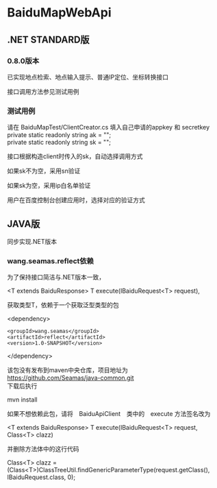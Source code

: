 # BaiduMapWebApi

## .NET STANDARD版

### 0.8.0版本

已实现地点检索、地点输入提示、普通IP定位、坐标转换接口

接口调用方法参见测试用例

### 测试用例
请在 <span>BaiduMapTest/ClientCreator.cs</span>
填入自己申请的appkey 和 secretkey
<br>
private static readonly string ak = "";
<br>
private static readonly string sk = "";

接口根据构造client时传入的sk，自动选择调用方式

如果sk不为空，采用sn验证

如果sk为空，采用ip白名单验证

用户在百度控制台创建应用时，选择对应的验证方式

## JAVA版
同步实现.NET版本

### wang.seamas.reflect依赖
为了保持接口简洁与.NET版本一致，

&lt;T extends BaiduResponse> T execute(IBaiduRequest&lt;T> request), 

获取类型T，依赖于一个获取泛型类型的包

&lt;dependency>

    <groupId>wang.seamas</groupId>
    <artifactId>reflect</artifactId>
    <version>1.0-SNAPSHOT</version>

&lt;/dependency>

该包没有发布到maven中央仓库，项目地址为　https://github.com/Seamas/java-common.git  
下载后执行　

mvn install


如果不想依赖此包，请将　BaiduApiClient　类中的　execute 方法签名改为

&lt;T extends BaiduResponse> T execute(IBaiduRequest&lt;T> request, Class&lt;T> clazz)

并删除方法体中的这行代码

Class&lt;T> clazz = (Class&lt;T>)ClassTreeUtil.findGenericParameterType(request.getClass(), IBaiduRequest.class, 0);